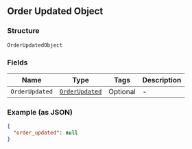 ## Order Updated Object

### Structure

`OrderUpdatedObject`

### Fields

| Name | Type | Tags | Description |
|  --- | --- | --- | --- |
| `OrderUpdated` | [`OrderUpdated`](/doc/models/order-updated.md) | Optional | - |

### Example (as JSON)

```json
{
  "order_updated": null
}
```

